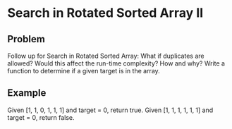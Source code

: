 Search in Rotated Sorted Array II
===

## Problem

Follow up for Search in Rotated Sorted Array:
What if duplicates are allowed?
Would this affect the run-time complexity? How and why?
Write a function to determine if a given target is in the array.


## Example

Given [1, 1, 0, 1, 1, 1] and target = 0, return true.
Given [1, 1, 1, 1, 1, 1] and target = 0, return false.
